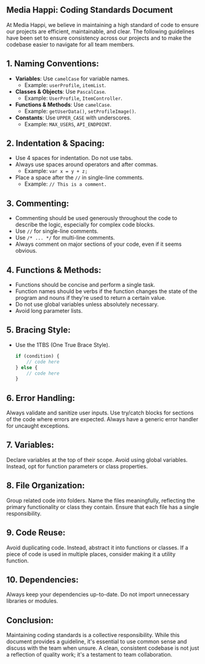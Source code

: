 ## Media Happi: Coding Standards Document

At Media Happi, we believe in maintaining a high standard of code to ensure our projects are efficient, maintainable, and clear. The following guidelines have been set to ensure consistency across our projects and to make the codebase easier to navigate for all team members.

## 1. Naming Conventions:
- **Variables**: Use `camelCase` for variable names.
  - Example: `userProfile`, `itemList`.
- **Classes & Objects**: Use `PascalCase`.
  - Example: `UserProfile`, `ItemController`.
- **Functions & Methods**: Use `camelCase`.
  - Example: `getUserData()`, `setProfileImage()`.
- **Constants**: Use `UPPER_CASE` with underscores.
  - Example: `MAX_USERS`, `API_ENDPOINT`.

## 2. Indentation & Spacing:
- Use 4 spaces for indentation. Do not use tabs.
- Always use spaces around operators and after commas.
  - Example: `var x = y + z;`
- Place a space after the `//` in single-line comments.
  - Example: `// This is a comment.`

## 3. Commenting:
- Commenting should be used generously throughout the code to describe the logic, especially for complex code blocks.
- Use `//` for single-line comments.
- Use `/* ... */` for multi-line comments.
- Always comment on major sections of your code, even if it seems obvious.

## 4. Functions & Methods:
- Functions should be concise and perform a single task.
- Function names should be verbs if the function changes the state of the program and nouns if they're used to return a certain value.
- Do not use global variables unless absolutely necessary.
- Avoid long parameter lists.

## 5. Bracing Style:
- Use the 1TBS (One True Brace Style).
  ```javascript
  if (condition) {
      // code here
  } else {
      // code here
  }

## 6. Error Handling:

Always validate and sanitize user inputs.
Use try/catch blocks for sections of the code where errors are expected.
Always have a generic error handler for uncaught exceptions.

## 7. Variables:

Declare variables at the top of their scope.
Avoid using global variables. Instead, opt for function parameters or class properties.

## 8. File Organization:

Group related code into folders.
Name the files meaningfully, reflecting the primary functionality or class they contain.
Ensure that each file has a single responsibility.

## 9. Code Reuse:

Avoid duplicating code. Instead, abstract it into functions or classes.
If a piece of code is used in multiple places, consider making it a utility function.

## 10. Dependencies:

Always keep your dependencies up-to-date.
Do not import unnecessary libraries or modules.

## Conclusion:

Maintaining coding standards is a collective responsibility. While this document provides a guideline, it's essential to use common sense and discuss with the team when unsure. A clean, consistent codebase is not just a reflection of quality work; it's a testament to team collaboration.
